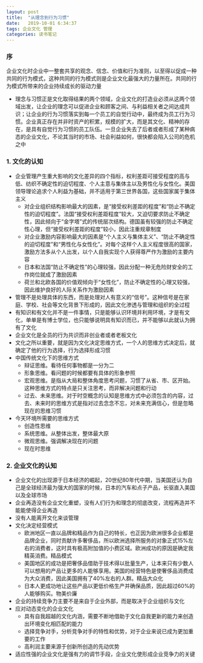```yaml
---
layout: post
title:  "从理念到行为习惯"
date:   2019-10-01 6:34:37
tags: 企业文化 管理
categories: 读书笔记
---
```


### 序

企业文化时企业中一整套共享的观念、信念、价值和行为准则，以至得以促成一种共同的行为模式，这种共同的行为模式则是企业文化最强大的力量所在。共同的行为模式所带来的企业持续成长的驱动力量
- 理念与习惯正是文化取得结果的两个领域，企业文化的打造业必须从这两个领域出发，让企业的理念可以促进企业和顾客之间、与利益相关者之间达成共识；让企业的行为习惯落实到每一个员工的自觉行动中，最终成为员工行为习惯。企业真正存在并非时资产的积累，规模的扩大，而是其文化、精神的存在，是具有自觉行为习惯的员工队伍。一旦企业失去了后者或者形成了某种病态的企业文化，不论其当时的市场、社会利益如何，很快都会陷入公司的危机之中


### 1. 文化的认知

- 企业管理产生重大影响的文化差异的四个指标，权利差距可接受程度的高与低、纺织不确定性的迫切程度、个人主意与集体主以及男性化与女性化。美国领导理论追求个人利益为基础，并不适用于第三世界各国，这些国家属于集体主义
    + 对企业组织结构影响最大的因素，是“接受权利差距的程度”和“防止不确定性的迫切程度”。法国“接受权利差距程度”较大，又迫切要求防止不确定性，因此倾向于“金字塔”式的传统层次结构。德国虽有较强的防止不确定性心理，但“接受权利差距的程度”较小，因此注重规章制度
    + 对企业激励内容影响最大的因素是“个人主义与集体主义”、“防止不确定性的迫切程度”和“男性化与女性化”。对每个这样个人主义程度很高的国家，激励方法多从个人出发，以个人自我实现个人获得尊严作为激励的主要内容
    + 日本和法国“防止不确定性”的心理较强，因此分配一种无危险财安全的工作岗位就成了激励因素
    + 荷兰和北欧各国的价值观倾向于“女性化”，防止不确定性的心理又较强，因此维护良好的人际关系作为激励因素
- 管理不是处理具体的东西，而是处理对人有意义的“信号”。这种信号是在家庭、学校、社会等文化背景下形成的，因此文化渗透与管理和组织的全过程
- 有知识和有文化并不是一件事情，只是能够认识环境并利用环境，才是有文化，单单是有博士学位，也只能够说明具有知识而已，并不能够以此就认为拥有了文化
- 企业文化是全员的行为共识而非创业者或者老板文化
- 文化之所以重要，就是因为文化决定思维方式，一个人的思维方式决定后，就确定了他的行为选择，行为选择形成习惯
- 中国传统文化下的思维方式
    + 辩证思维。看待任何事物都是一分为二
    + 形象思维。看问题的时候都要有具体的形象参照
    + 宏观思维。是指从大局和整体角度思考问题，习惯了从省、市、区开始。这种思维方式的特点是只关注思考，而非解决问题和行动
    + 过去、未来思维。对于时空概念的认知是思维方式中必须包含的内容，过去、未来时的思维方式是指对过去念念不忘，对未来充满信心，但是忽略现在的思维习惯
- 今天环境所需要的思维方式
    + 创造性思维
    + 系统思维。从整体出发，整体最大原
    + 微观思维。强调解决现在的问题
    + 现在时思维

### 2. 企业文化的认知

- 企业文化的出现源于日本经济的崛起，20世纪80年代中期，当美国还认为自己是全球经济最为强大的国家的时候，日本的汽车和点子产品，长驱直入美国以及全球市场
- 企业再造没有企业文化重塑，没有人们行为和理念的彻底改变，流程再造并不能能使得企业再造
- 没有人能离开文化来谈管理
- 文化决定经营模式
    + 欧洲地区一直以品牌和精品作为自己的特长，也正因为欧洲很多企业都是品牌企业，同时贡献许多奢侈品，所以欧洲选择所服务的对象正式15%左右的消费者，这时具有极高附加值的小费区域。欧洲成功的原因是确定我精英消费。精品模式
    + 美国地区的成功是把奢侈品借助于技术得以批量生产，让本来只有少数人可以想用的产品让更多的人能够享用。美国的经营特色是使奢侈品消费成为大众消费，因此美国拥有了40%左右的人群。精品大众化
    + 日本人更成功地让这些产品以更低价格生产并确保品质，因此超过60%的人能够购买。物美价廉
- 企业的持续竞争力主要不是来自于企业外部，而是取决于企业组织与文化
- 应对动态变化的企业文化
    + 具有自我超越的文化内涵，需要不断地借助于文化自我更新的能力来创造出环境变化相匹配的能力
    + 选择竞争对手，分析竞争对手的特性和优势，对于企业来说已成为更加重要的工作
    + 高利润主要来源于创新所创造的先动优势
- 适应性强的企业文化是强有力的调节手段，企业文化使形成企业竞争力的关键
